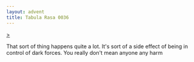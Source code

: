 ```yaml
---
layout: advent
title: Tabula Rasa 0036
---
```

[>](0035.html)

That sort of thing happens quite a lot. It's sort of a side effect of being in control of dark forces. You really don't mean anyone any harm